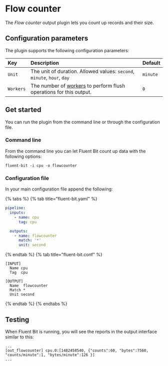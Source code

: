 # Flow counter

The _Flow counter_ output plugin lets you count up records and their size.

## Configuration parameters

The plugin supports the following configuration parameters:

| Key | Description | Default |
| :--- | :--- | :--- |
| `Unit` | The unit of duration. Allowed values: `second`, `minute`, `hour`, `day` | `minute` |
| `Workers` | The number of [workers](../../administration/multithreading.md#outputs) to perform flush operations for this output. | `0` |

## Get started

You can run the plugin from the command line or through the configuration file.

### Command line

From the command line you can let Fluent Bit count up data with the following options:

```shell
fluent-bit -i cpu -o flowcounter
```

### Configuration file

In your main configuration file append the following:

{% tabs %}
{% tab title="fluent-bit.yaml" %}

```yaml
pipeline:
  inputs:
    - name: cpu
      tag: cpu

  outputs:
    - name: flowcounter
      match: '*'
      unit: second
```

{% endtab %}
{% tab title="fluent-bit.conf" %}

```text
[INPUT]
  Name cpu
  Tag  cpu

[OUTPUT]
  Name  flowcounter
  Match *
  Unit second
```

{% endtab %}
{% endtabs %}

## Testing

When Fluent Bit is running, you will see the reports in the output interface similar to this:

```text
...
[out_flowcounter] cpu.0:[1482458540, {"counts":60, "bytes":7560, "counts/minute":1, "bytes/minute":126 }]
...
```
